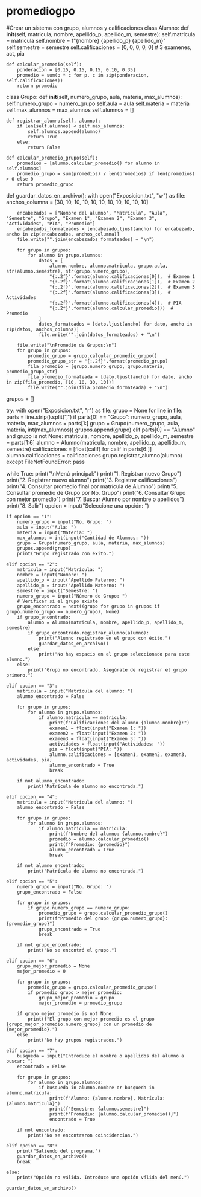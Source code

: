 # promediogpo
#Crear un sistema con grupo, alumnos y calificaciones
class Alumno:
    def __init__(self, matricula, nombre, apellido_p, apellido_m, semestre):
        self.matricula = matricula
        self.nombre = f"{nombre} {apellido_p} {apellido_m}"
        self.semestre = semestre
        self.calificaciones = [0, 0, 0, 0, 0]  # 3 examenes, act, pia

    def calcular_promedio(self):
        ponderacion = [0.15, 0.15, 0.15, 0.10, 0.35]
        promedio = sum(p * c for p, c in zip(ponderacion, self.calificaciones))
        return promedio

class Grupo:
    def __init__(self, numero_grupo, aula, materia, max_alumnos):
        self.numero_grupo = numero_grupo
        self.aula = aula
        self.materia = materia
        self.max_alumnos = max_alumnos
        self.alumnos = []

    def registrar_alumno(self, alumno):
        if len(self.alumnos) < self.max_alumnos:
            self.alumnos.append(alumno)
            return True
        else:
            return False

    def calcular_promedio_grupo(self):
        promedios = [alumno.calcular_promedio() for alumno in self.alumnos]
        promedio_grupo = sum(promedios) / len(promedios) if len(promedios) > 0 else 0
        return promedio_grupo

def guardar_datos_en_archivo():
    with open("Exposicion.txt", "w") as file:
        anchos_columna = [30, 10, 10, 10, 10, 10, 10, 10, 10, 10, 10]

        encabezados = ["Nombre del alumno", "Matrícula", "Aula", "Semestre", "Grupo", "Examen 1", "Examen 2", "Examen 3", "Actividades", "PIA", "Promedio"]
        encabezados_formateados = [encabezado.ljust(ancho) for encabezado, ancho in zip(encabezados, anchos_columna)]
        file.write("".join(encabezados_formateados) + "\n")

        for grupo in grupos:
            for alumno in grupo.alumnos:
                datos = [
                    alumno.nombre, alumno.matricula, grupo.aula, str(alumno.semestre), str(grupo.numero_grupo),
                    "{:.2f}".format(alumno.calificaciones[0]),  # Examen 1
                    "{:.2f}".format(alumno.calificaciones[1]),  # Examen 2
                    "{:.2f}".format(alumno.calificaciones[2]),  # Examen 3
                    "{:.2f}".format(alumno.calificaciones[3]),  # Actividades
                    "{:.2f}".format(alumno.calificaciones[4]),  # PIA
                    "{:.2f}".format(alumno.calcular_promedio())  # Promedio
                ]
                datos_formateados = [dato.ljust(ancho) for dato, ancho in zip(datos, anchos_columna)]
                file.write("".join(datos_formateados) + "\n")

        file.write("\nPromedio de Grupos:\n")
        for grupo in grupos:
            promedio_grupo = grupo.calcular_promedio_grupo()
            promedio_grupo_str = "{:.2f}".format(promedio_grupo)
            fila_promedio = [grupo.numero_grupo, grupo.materia, promedio_grupo_str]
            fila_promedio_formateada = [dato.ljust(ancho) for dato, ancho in zip(fila_promedio, [10, 10, 30, 10])]
            file.write("".join(fila_promedio_formateada) + "\n")
grupos = []

try:
    with open("Exposicion.txt", "r") as file:
        grupo = None
        for line in file:
            parts = line.strip().split(",")
            if parts[0] == "Grupo":
                numero_grupo, aula, materia, max_alumnos = parts[1:]
                grupo = Grupo(numero_grupo, aula, materia, int(max_alumnos))
                grupos.append(grupo)
            elif parts[0] == "Alumno" and grupo is not None:
                matricula, nombre, apellido_p, apellido_m, semestre = parts[1:6]
                alumno = Alumno(matricula, nombre, apellido_p, apellido_m, semestre)
                calificaciones = [float(calif) for calif in parts[6:]]
                alumno.calificaciones = calificaciones
                grupo.registrar_alumno(alumno)
except FileNotFoundError:
    pass


while True:
    print("\nMenú principal:")
    print("1. Registrar nuevo Grupo")
    print("2. Registrar nuevo alumno")
    print("3. Registrar calificaciones")
    print("4. Consultar promedio final por matrícula de Alumno")
    print("5. Consultar promedio de Grupo por No. Grupo")
    print("6. Consultar Grupo con mejor promedio")
    print("7. Buscar Alumno por nombre o apellidos")
    print("8. Salir")
    opcion = input("Seleccione una opción: ")

    if opcion == "1":
        numero_grupo = input("No. Grupo: ")
        aula = input("Aula: ")
        materia = input("Materia: ")
        max_alumnos = int(input("Cantidad de Alumnos: "))
        grupo = Grupo(numero_grupo, aula, materia, max_alumnos)
        grupos.append(grupo)
        print("Grupo registrado con éxito.")

    elif opcion == "2":
        matricula = input("Matrícula: ")
        nombre = input("Nombre: ")
        apellido_p = input("Apellido Paterno: ")
        apellido_m = input("Apellido Materno: ")
        semestre = input("Semestre: ")
        numero_grupo = input("Número de Grupo: ")
        # Verificar si el grupo existe
        grupo_encontrado = next((grupo for grupo in grupos if grupo.numero_grupo == numero_grupo), None)
        if grupo_encontrado:
            alumno = Alumno(matricula, nombre, apellido_p, apellido_m, semestre)
            if grupo_encontrado.registrar_alumno(alumno):
                print("Alumno registrado en el grupo con éxito.")
                guardar_datos_en_archivo() 
            else:
                print("No hay espacio en el grupo seleccionado para este alumno.")
        else:
            print("Grupo no encontrado. Asegúrate de registrar el grupo primero.")

    elif opcion == "3":
        matricula = input("Matrícula del alumno: ")
        alumno_encontrado = False

        for grupo in grupos:
            for alumno in grupo.alumnos:
                if alumno.matricula == matricula:
                    print(f"Calificaciones del alumno {alumno.nombre}:")
                    examen1 = float(input("Examen 1: "))
                    examen2 = float(input("Examen 2: "))
                    examen3 = float(input("Examen 3: "))
                    actividades = float(input("Actividades: "))
                    pia = float(input("PIA: "))
                    alumno.calificaciones = [examen1, examen2, examen3, actividades, pia]
                    alumno_encontrado = True
                    break

        if not alumno_encontrado:
            print("Matrícula de alumno no encontrada.")

    elif opcion == "4":
        matricula = input("Matrícula del alumno: ")
        alumno_encontrado = False

        for grupo in grupos:
            for alumno in grupo.alumnos:
                if alumno.matricula == matricula:
                    print(f"Nombre del alumno: {alumno.nombre}")
                    promedio = alumno.calcular_promedio()
                    print(f"Promedio: {promedio}")
                    alumno_encontrado = True
                    break

        if not alumno_encontrado:
            print("Matrícula de alumno no encontrada.")

    elif opcion == "5":
        numero_grupo = input("No. Grupo: ")
        grupo_encontrado = False

        for grupo in grupos:
            if grupo.numero_grupo == numero_grupo:
                promedio_grupo = grupo.calcular_promedio_grupo()
                print(f"Promedio del grupo {grupo.numero_grupo}: {promedio_grupo}")
                grupo_encontrado = True
                break

        if not grupo_encontrado:
            print("No se encontró el grupo.")

    elif opcion == "6":
        grupo_mejor_promedio = None
        mejor_promedio = 0

        for grupo in grupos:
            promedio_grupo = grupo.calcular_promedio_grupo()
            if promedio_grupo > mejor_promedio:
                grupo_mejor_promedio = grupo
                mejor_promedio = promedio_grupo

        if grupo_mejor_promedio is not None:
            print(f"El grupo con mejor promedio es el grupo {grupo_mejor_promedio.numero_grupo} con un promedio de {mejor_promedio}.")
        else:
            print("No hay grupos registrados.")

    elif opcion == "7":
        busqueda = input("Introduce el nombre o apellidos del alumno a buscar: ")
        encontrado = False

        for grupo in grupos:
            for alumno in grupo.alumnos:
                if busqueda in alumno.nombre or busqueda in alumno.matricula:
                    print(f"Alumno: {alumno.nombre}, Matrícula: {alumno.matricula}")
                    print(f"Semestre: {alumno.semestre}")
                    print(f"Promedio: {alumno.calcular_promedio()}")
                    encontrado = True

        if not encontrado:
            print("No se encontraron coincidencias.")

    elif opcion == "8":
        print("Saliendo del programa.")
        guardar_datos_en_archivo()
        break

    else:
        print("Opción no válida. Introduce una opción válida del menú.")

    guardar_datos_en_archivo()
